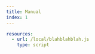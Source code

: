 ```yaml
---
title: Manual
index: 1
---
```


```yaml
resources:
  - url: /local/blahblahblah.js
    type: script
```